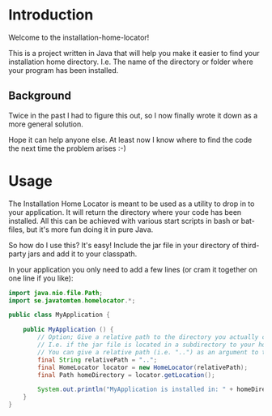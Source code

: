 # Introduction
Welcome to the installation-home-locator!

This is a project written in Java that will help you make it easier to find your installation home directory. 
I.e. The name of the directory or folder where your program has been installed.

## Background

Twice in the past I had to figure this out, so I now finally wrote it down as a more general solution.

Hope it can help anyone else. At least now I know where to find the code the next time the problem arises :-)

# Usage

The Installation Home Locator is meant to be used as a utility to drop in to your application. 
It will return the directory where your code has been installed. 
All this can be achieved with various start scripts in bash or bat-files, but it's more fun doing it in pure Java.

So how do I use this? It's easy! Include the jar file in your directory of third-party jars and add it to your classpath.

In your application you only need to add a few lines (or cram it together on one line if you like):

```java
import java.nio.file.Path;
import se.javatomten.homelocator.*;

public class MyApplication {

    public MyApplication () {
        // Option; Give a relative path to the directory you actually call home.
        // I.e. if the jar file is located in a subdirectory to your home directory, as "lib"
        // You can give a relative path (i.e. "..") as an argument to the Constructor.
        final String relativePath = "..";
        final HomeLocator locator = new HomeLocator(relativePath);
        final Path homeDirectory = locator.getLocation();

        System.out.println("MyApplication is installed in: " + homeDirectory);
    }
}
```

